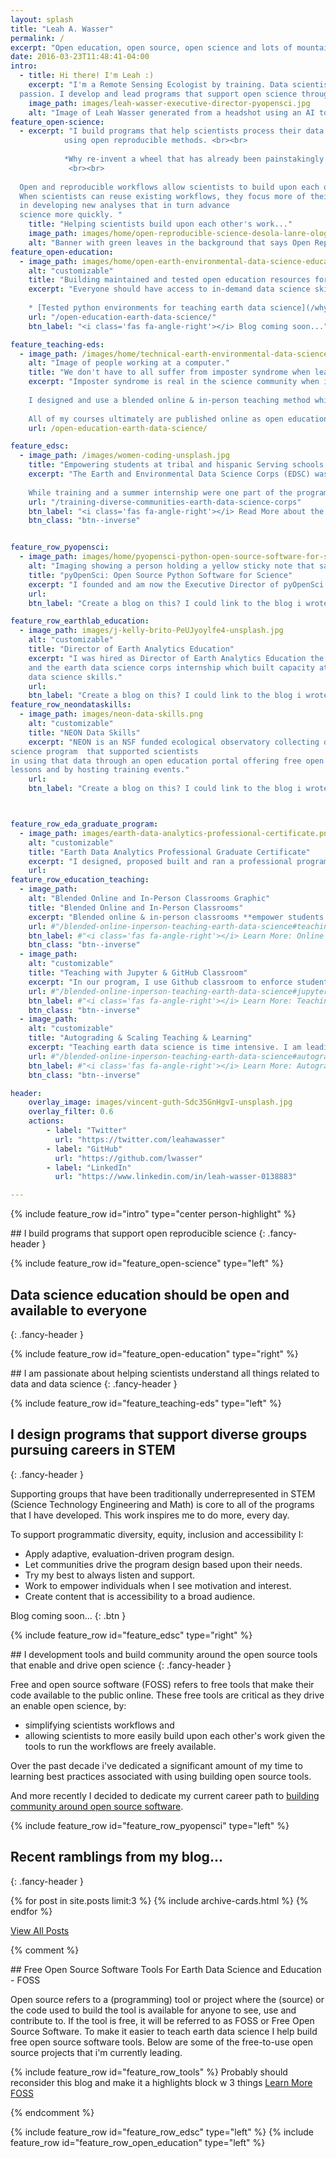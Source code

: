 ```yaml
---
layout: splash
title: "Leah A. Wasser"
permalink: /
excerpt: "Open education, open source, open science and lots of mountains and running."
date: 2016-03-23T11:48:41-04:00
intro:
  - title: Hi there! I'm Leah :)
    excerpt: "I'm a Remote Sensing Ecologist by training. Data scientist and educator by 
  passion. I develop and lead programs that support open science through community building, outreach and education. I am also an avid long distance mountain trail runner."
    image_path: images/leah-wasser-executive-director-pyopensci.jpg
    alt: "Image of Leah Wasser generated from a headshot using an AI tool."
feature_open-science: 
  - excerpt: "I build programs that help scientists process their data more efficiently 
            using open reproducible methods. <br><br>
            
            *Why re-invent a wheel that has already been painstakingly created?*
             <br><br>
  
  Open and reproducible workflows allow scientists to build upon each others work. 
  When scientists can reuse existing workflows, they focus more of their time 
  in developing new analyses that in turn advance 
  science more quickly. "
    title: "Helping scientists build upon each other's work..."
    image_path: images/home/open-reproducible-science-desola-lanre-ologun.png
    alt: "Banner with green leaves in the background that says Open Reproducible science allows scientists to build upon each others work."
feature_open-education:
  - image_path: images/home/open-earth-environmental-data-science-education-desola-lanre-ologun.png
    alt: "customizable"
    title: "Building maintained and tested open education resources for learning earth and environmental data science"
    excerpt: "Everyone should have access to in-demand data science skills. Publishing consistently maintained lessons and course materials online allows everyone with access to materials that will help them develop in job market demand skills.
    
    * [Tested python environments for teaching earth data science](/why-tested-python-environments-matter-for-science/)"
    url: "/open-education-earth-data-science/"
    btn_label: "<i class='fas fa-angle-right'></i> Blog coming soon..."

feature_teaching-eds:
  - image_path: /images/home/technical-earth-environmental-data-science-skills-for-science-desola-lanre-ologun.png
    alt: "Image of people working at a computer."
    title: "We don't have to all suffer from imposter syndrome when learning data science."
    excerpt: "Imposter syndrome is real in the science community when it comes to learning data science. I am passionate about helping people gain these valuable skills which are in high demand in today's job market. <br><br>
    
    I designed and use a blended online & in-person teaching method which **empowers students to chose the learning approach that best suits their needs**. 
    
    All of my courses ultimately are published online as open education resources because not everyone has the resources to attend a college to learn these skills."
    url: /open-education-earth-data-science/

feature_edsc:
  - image_path: /images/women-coding-unsplash.jpg
    title: "Empowering students at tribal and hispanic Serving schools with Earth and Environmental Data Science Skills"
    excerpt: "The Earth and Environmental Data Science Corps (EDSC) was a funded NSF-HDR program that I designed and developed. The goal: to build build capacity to teach and to learn earth and environmental data science skills at tribal and hispanic serving institutions. 
    
    While training and a summer internship were one part of the program, I believe that training alone is not enough. The program sought to empower faculty at institutions to add data intensive curriculum to their courses. The core of the program included a summer program where we provided training to faculty and students in open, reproducible earth and environmental data science skills. The program supported faculty in both learning the skills and adding it to their existing courses. "
    url: "/training-diverse-communities-earth-data-science-corps"
    btn_label: "<i class='fas fa-angle-right'></i> Read More about the EDSC program"
    btn_class: "btn--inverse"


feature_row_pyopensci:
  - image_path: images/home/pyopensci-python-open-source-software-for-science.png
    alt: "Imaging showing a person holding a yellow sticky note that says Python."
    title: "pyOpenSci: Open Source Python Software for Science"
    excerpt: "I founded and am now the Executive Director of pyOpenSci - a diverse, global community that supports the Python tools that drive open science through open peer review, training and mentorship. I am incredibly excited to be building this community and look forward to writing about the experience as I learn."
    url:
    btn_label: "Create a blog on this? I could link to the blog i wrote on the pyos website too for now"

feature_row_earthlab_education:
  - image_path: images/j-kelly-brito-PeUJyoylfe4-unsplash.jpg
    alt: "customizable"
    title: "Director of Earth Analytics Education"
    excerpt: "I was hired as Director of Earth Analytics Education the earth analytics education program which supported scientists using complect earth and environmental data to study environmental change. I created several programs here including the earthdatascience.org online education portal, a professional program in earth data analytics,
    and the earth data science corps internship which built capacity at tribal and hispanic serving colleges to teach and to learn earth and environmental 
    data science skills."
    url:
    btn_label: "Create a blog on this? I could link to the blog i wrote on the pyos website too for now"
feature_row_neondataskills:
  - image_path: images/neon-data-skills.png
    alt: "customizable"
    title: "NEON Data Skills"
    excerpt: "NEON is an NSF funded ecological observatory collecting data to support science. I build an earth and environmental data 
science program  that supported scientists
in using that data through an open education portal offering free open education
lessons and by hosting training events."
    url:
    btn_label: "Create a blog on this? I could link to the blog i wrote on the pyos website too for now"



feature_row_eda_graduate_program:
  - image_path: images/earth-data-analytics-professional-certificate.png
    alt: "customizable"
    title: "Earth Data Analytics Professional Graduate Certificate"
    excerpt: "I designed, proposed built and ran a professional program in earth data analytics at CU Boulder. I also developed content for and taught courses. While that program was tuition based and designed to financially support our program, course materials were published online as open education resources."
    url: 
feature_row_education_teaching:
  - image_path:
    alt: "Blended Online and In-Person Classrooms Graphic"
    title: "Blended Online and In-Person Classrooms"
    excerpt: "Blended online & in-person classrooms **empower students to chose the learning approach that best suits their needs**. All of our Earth Analytics courses give students the option to participant in class either asynchronously or synchronously online or in person. Materials are also published as open education resources."
    url: #"/blended-online-inperson-teaching-earth-data-science#teaching-in-blended-online-and-in-person-classrooms"
    btn_label: #"<i class='fas fa-angle-right'></i> Learn More: Online and In Person Learning"
    btn_class: "btn--inverse"
  - image_path:
    alt: "customizable"
    title: "Teaching with Jupyter & GitHub Classroom"
    excerpt: "In our program, I use Github classroom to enforce student skills associated with command line, `git`, sharing code and version control. JupyterHub running on Google Cloud is used to reduce the struggles associated with both setting up software and having sufficient computing resources on local student machines."
    url: #"/blended-online-inperson-teaching-earth-data-science#jupyter-jupyterhub-and-open-reproducible-science"
    btn_label: #"<i class='fas fa-angle-right'></i> Learn More: Teaching with GitHub & Jupyter"
    btn_class: "btn--inverse"
  - image_path:
    alt: "customizable"
    title: "Autograding & Scaling Teaching & Learning"
    excerpt: "Teaching earth data science is time intensive. I am leading development of workflows that reduce the time required to grade student assignments and also provide intermediate feedback to students. This effort involves contributing to existing community tools where possible in support of existing open source efforts."
    url: #"/blended-online-inperson-teaching-earth-data-science#autograding"
    btn_label: #"<i class='fas fa-angle-right'></i> Learn More: Autograding"
    btn_class: "btn--inverse"

header:
    overlay_image: images/vincent-guth-Sdc35GnHgvI-unsplash.jpg
    overlay_filter: 0.6
    actions:
        - label: "Twitter"
          url: "https://twitter.com/leahawasser"
        - label: "GitHub"
          url: "https://github.com/lwasser"
        - label: "LinkedIn"
          url: "https://www.linkedin.com/in/leah-wasser-0138883"

---
```



{% include feature_row id="intro" type="center person-highlight" %}

<div class="body__content-block" markdown="1">
## I build programs that support open reproducible science
{: .fancy-header }

{% include feature_row id="feature_open-science" type="left" %} 
</div>

<div class="container">
  <div class="wave"></div>
</div>


<div markdown="1" class="notice-white">
<div class="body__content-block" markdown="1">
<div markdown= "1" class="wide">

<!-- ground zero graphic on the left ??? -->
## Data science education should be open and available to everyone 
{: .fancy-header }

{% include feature_row id="feature_open-education" type="right" %}
</div>
</div>
</div>

<div class="container__white">
  <div class="wave__white"></div>
</div>

<div class="body__content-block" markdown="1">
## I am passionate about helping scientists understand all things related to data and data science
{: .fancy-header }

{% include feature_row id="feature_teaching-eds" type="left" %}

</div>

<div class="container">
  <div class="wave"></div>
</div>

<div markdown="1" class="notice-white">
<div class="body__content-block" markdown="1">
<div markdown= "1" class="wide">

<!-- ground zero graphic on the left ??? -->
## I design programs that support diverse groups pursuing careers in STEM 
{: .fancy-header }

Supporting groups that have been traditionally underrepresented in STEM (Science Technology Engineering and Math) is core to all of the programs that I have developed. This work inspires me to do more, every day. 

To support programmatic diversity, equity, inclusion and accessibility I:

* Apply adaptive, evaluation-driven program design.
* Let communities drive the program design based upon their needs. 
* Try my best to always listen and support.
* Work to empower individuals when I see motivation and interest.
* Create content that is accessibility to a broad audience.

Blog coming soon...
{: .btn } 

{% include feature_row id="feature_edsc" type="right" %}
</div>
</div>
</div>


<div class="container__white">
  <div class="wave__white"></div>
</div>

<div class="body__content-block" markdown="1">
## I development tools and build community around the open source tools that enable and drive open science
{: .fancy-header }

Free and open source software (FOSS) refers to free tools that make their code available to the public online. These free tools are critical as they drive an enable open science, by:

* simplifying scientists workflows and 
* allowing scientists to more easily build upon each other's work given the tools to run the workflows are freely available.

Over the past decade i've dedicated a significant amount of my time to learning best practices associated with using building open source tools.

And more recently I decided to dedicate my current career path to [building community around open source software](https://www.pyopensci.org/blog/new-executive-director-leah-wasser).

{% include feature_row id="feature_row_pyopensci" type="left" %}

</div>

<div class="container">
  <div class="wave"></div>
</div>

<div markdown="1" class="notice-white">
<div class="body__content-block" markdown="1">
<div markdown= "1" class="wide">

<!-- ground zero graphic on the left ??? -->
## Recent ramblings from my blog... 
{: .fancy-header }

<div class="blog__grid">
  {% for post in site.posts limit:3 %}
    {% include archive-cards.html %}
  {% endfor %}
</div>

<p><a href="/blog/" class="btn btn--info btn--large">View All Posts <i class="fa fa-4 fa-arrow-circle-right" aria-hidden="true"></i></a></p>
</div>

</div>
</div>
</div>

<div class="container__white">
  <div class="wave__white"></div>
</div>




{% comment %}
<div markdown="1" class="notice--primary">
## Free  Open Source Software Tools For Earth Data Science and Education - FOSS

Open source refers to a (programming) tool or project where the (source) or
the code used to build the tool is available for anyone to see, use and
contribute to. If the tool is free, it will be referred to as FOSS or Free Open
Source Software. To make it easier to teach earth data science I help build
free open source software tools. Below are some of the free-to-use open source
projects that i'm currently leading.

{% include feature_row id="feature_row_tools" %}
Probably should reconsider this blog and make it a highlights block w 3 things
[Learn More FOSS](/free-open-source-software-tools-for-science-foss/)
</div>
{% endcomment %}


{% include feature_row id="feature_row_edsc" type="left" %}
{% include feature_row id="feature_row_open_education" type="left" %}

<!-- I've built two programs in the past 10 years that support open 
science. Both programs emphasized:

* **Earth & Environmental Data Science Education:** Empowering people with technical, in workforce demand skills.  
* **Open Education:** Some programs require, others ensure  as many people as possible have access to learning materials and training
* **Diversity, Equity, Inclusion & Accessibility:** making sure that programs are accessible to different people with different backgrounds, globally.
</div>

{% include feature_row id="feature_row_earthlab_education" type="right" %}
{% include feature_row id="feature_row_neondataskills" type="right" %} -->

<!-- Open Science programs that are close to my heart 
 -->
<!-- TODO: would like to make the text in the columns a bit smaller>

<div markdown="1" class="notice-white">
<div class="body__content-block" markdown="1">
## Teaching approach and philosophy
{: .fancy-header}

Blended Online and In-Person Classrooms, Active Learning and Teaching

Through time, I have developed a teaching framework that combines active
learning, blended online and in-person student participation and cloud based
tools that support both teaching earth data science and scaling courses to
support more students.

{% include feature_row id="feature_row_education_teaching" %}

</div>
</div>


<!-- {% include feature_row id="feature_row_foss" type="left" %} -->


<!-- ## Professional graduate program development
{: .fancy-header }

{% include feature_row id="feature_row_eda_graduate_program" type="right" %}
 -->
